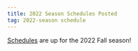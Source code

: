 ```yaml
---
title: 2022 Season Schedules Posted
tag: 2022-season schedule
---
```


[Schedules](/schedules/) are up for the 2022 Fall season!
